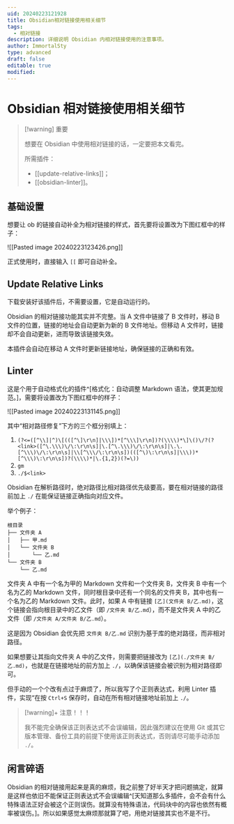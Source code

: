 ```yaml
---
uid: 20240223121928
title: Obsidian相对链接使用相关细节
tags: 
  - 相对链接
description: 详细说明 Obsidian 内相对链接使用的注意事项。
author: ImmortalSty
type: advanced
draft: false
editable: true
modified: 
---
```


# Obsidian 相对链接使用相关细节

> [!warning] 重要
> 
> 想要在 Obsidian 中使用相对链接的话，一定要把本文看完。
> 
> 所需插件：
> 
> - [[update-relative-links]]；
> - [[obsidian-linter]]。

## 基础设置

想要让 ob 的链接自动补全为相对链接的样式，首先要将设置改为下图红框中的样子：

![[Pasted image 20240223123426.png]]

正式使用时，直接输入 `[[` 即可自动补全。

## Update Relative Links

下载安装好该插件后，不需要设置，它是自动运行的。

Obsidian 的相对链接功能其实并不完整。当 A 文件中链接了 B 文件时，移动 B 文件的位置，链接的地址会自动更新为新的 B 文件地址。但移动 A 文件时，链接却不会自动更新，进而导致该链接失效。

本插件会自动在移动 A 文件时更新链接地址，确保链接的正确和有效。

## Linter

这是个用于自动格式化的插件^[格式化：自动调整 Markdown 语法，使其更加规范。]，需要将设置改为下图红框中的样子：

![[Pasted image 20240223131145.png]]

其中“相对路径修复”下方的三个框分别填上：

1. `(?<=([^\\]|^)\[(([^\]\r\n]|\\\])*[^\\\]\r\n])?(\\\\)*\]\()\/?(?<link>([^\.\\\)\/\:\r\n\s]|\.[^\.\\\)\/\:\r\n\s]|\.\.[^\\\)\/\:\r\n\s]|\\[^\\\/\:\r\n\s])(([^\)\:\r\n\s]|\\\))*[^\\\)\:\r\n\s])?(\\\\)*|\.{1,2})(?=\))`
2. `gm`
3. `./$<link>`

Obsidian 在解析路径时，绝对路径比相对路径优先级要高，要在相对链接的路径前加上 `./` 在能保证链接正确指向对应文件。

举个例子：

```
根目录
├── 文件夹 A
│   ├── 甲.md
│   └── 文件夹 B
│       └── 乙.md
└── 文件夹 B
    └── 乙.md
```

文件夹 A 中有一个名为甲的 Markdown 文件和一个文件夹 B，文件夹 B 中有一个名为乙的 Markdown 文件，同时根目录中还有一个同名的文件夹 B，其中也有一个名为乙的 Markdown 文件。此时，如果 A 中有链接 `[乙](文件夹 B/乙.md)`，这个链接会指向根目录中的乙文件（即 `/文件夹 B/乙.md`），而不是文件夹 A 中的乙文件（即 `/文件夹 A/文件夹 B/乙.md`）。

这是因为 Obsidian 会优先把 `文件夹 B/乙.md` 识别为基于库的绝对路径，而非相对路径。

如果想要让其指向文件夹 A 中的乙文件，则需要把链接改为 `[乙](./文件夹 B/乙.md)`，也就是在链接地址的前方加上 `./`，以确保该链接会被识别为相对路径即可。

但手动的一个个改有点过于麻烦了，所以我写了个正则表达式，利用 Linter 插件，实现“在按 `Ctrl+S` 保存时，自动在所有相对链接地址前加上 `./`。

> [!warning]+ 注意！！！
> 
> 我不能完全确保该正则表达式不会误编辑，因此强烈建议在使用 Git 或其它版本管理、备份工具的前提下使用该正则表达式，否则请尽可能手动添加 `./`。

## 闲言碎语

Obsidian 的相对链接用起来是真的麻烦，我之前整了好半天才把问题搞定，就算是这样也依旧不能保证正则表达式不会误编辑^[天知道那么多插件，会不会有什么特殊语法正好会被这个正则误伤。就算没有特殊语法，代码块中的内容也依然有概率被误伤。]。所以如果感觉太麻烦那就算了吧，用绝对链接其实也不是不行。